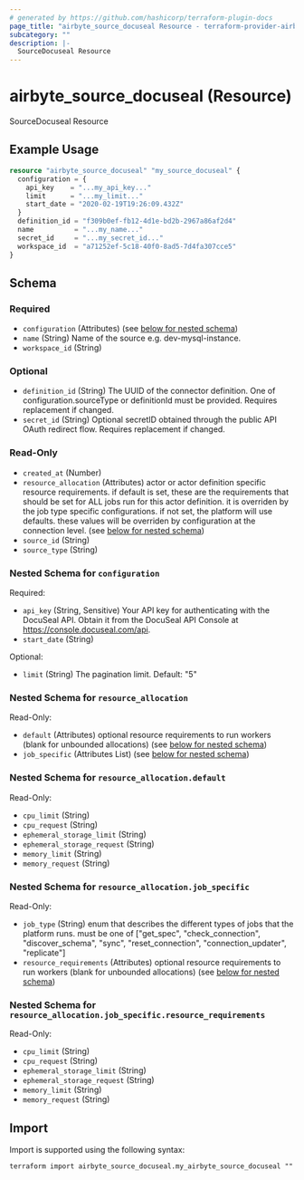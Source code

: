 ```yaml
---
# generated by https://github.com/hashicorp/terraform-plugin-docs
page_title: "airbyte_source_docuseal Resource - terraform-provider-airbyte"
subcategory: ""
description: |-
  SourceDocuseal Resource
---
```


# airbyte_source_docuseal (Resource)

SourceDocuseal Resource

## Example Usage

```terraform
resource "airbyte_source_docuseal" "my_source_docuseal" {
  configuration = {
    api_key    = "...my_api_key..."
    limit      = "...my_limit..."
    start_date = "2020-02-19T19:26:09.432Z"
  }
  definition_id = "f309b0ef-fb12-4d1e-bd2b-2967a86af2d4"
  name          = "...my_name..."
  secret_id     = "...my_secret_id..."
  workspace_id  = "a71252ef-5c18-40f0-8ad5-7d4fa307cce5"
}
```

<!-- schema generated by tfplugindocs -->
## Schema

### Required

- `configuration` (Attributes) (see [below for nested schema](#nestedatt--configuration))
- `name` (String) Name of the source e.g. dev-mysql-instance.
- `workspace_id` (String)

### Optional

- `definition_id` (String) The UUID of the connector definition. One of configuration.sourceType or definitionId must be provided. Requires replacement if changed.
- `secret_id` (String) Optional secretID obtained through the public API OAuth redirect flow. Requires replacement if changed.

### Read-Only

- `created_at` (Number)
- `resource_allocation` (Attributes) actor or actor definition specific resource requirements. if default is set, these are the requirements that should be set for ALL jobs run for this actor definition. it is overriden by the job type specific configurations. if not set, the platform will use defaults. these values will be overriden by configuration at the connection level. (see [below for nested schema](#nestedatt--resource_allocation))
- `source_id` (String)
- `source_type` (String)

<a id="nestedatt--configuration"></a>
### Nested Schema for `configuration`

Required:

- `api_key` (String, Sensitive) Your API key for authenticating with the DocuSeal API. Obtain it from the DocuSeal API Console at https://console.docuseal.com/api.
- `start_date` (String)

Optional:

- `limit` (String) The pagination limit. Default: "5"


<a id="nestedatt--resource_allocation"></a>
### Nested Schema for `resource_allocation`

Read-Only:

- `default` (Attributes) optional resource requirements to run workers (blank for unbounded allocations) (see [below for nested schema](#nestedatt--resource_allocation--default))
- `job_specific` (Attributes List) (see [below for nested schema](#nestedatt--resource_allocation--job_specific))

<a id="nestedatt--resource_allocation--default"></a>
### Nested Schema for `resource_allocation.default`

Read-Only:

- `cpu_limit` (String)
- `cpu_request` (String)
- `ephemeral_storage_limit` (String)
- `ephemeral_storage_request` (String)
- `memory_limit` (String)
- `memory_request` (String)


<a id="nestedatt--resource_allocation--job_specific"></a>
### Nested Schema for `resource_allocation.job_specific`

Read-Only:

- `job_type` (String) enum that describes the different types of jobs that the platform runs. must be one of ["get_spec", "check_connection", "discover_schema", "sync", "reset_connection", "connection_updater", "replicate"]
- `resource_requirements` (Attributes) optional resource requirements to run workers (blank for unbounded allocations) (see [below for nested schema](#nestedatt--resource_allocation--job_specific--resource_requirements))

<a id="nestedatt--resource_allocation--job_specific--resource_requirements"></a>
### Nested Schema for `resource_allocation.job_specific.resource_requirements`

Read-Only:

- `cpu_limit` (String)
- `cpu_request` (String)
- `ephemeral_storage_limit` (String)
- `ephemeral_storage_request` (String)
- `memory_limit` (String)
- `memory_request` (String)

## Import

Import is supported using the following syntax:

```shell
terraform import airbyte_source_docuseal.my_airbyte_source_docuseal ""
```
